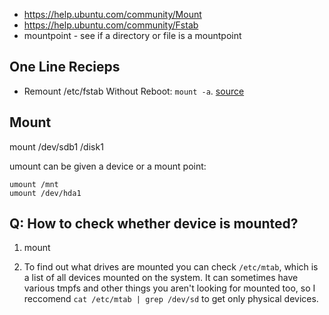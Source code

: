 - https://help.ubuntu.com/community/Mount
- https://help.ubuntu.com/community/Fstab
- mountpoint - see if a directory or file is a mountpoint

## One Line Recieps

- Remount /etc/fstab Without Reboot: `mount -a`. [source](https://www.shellhacks.com/remount-etc-fstab-without-reboot-linux/)

## Mount

mount /dev/sdb1 /disk1

umount can be given a device or a mount point:

    umount /mnt
    umount /dev/hda1

## Q: How to check whether device is mounted?

1. mount

2. To find out what drives are mounted you can check `/etc/mtab`, which is a list of all devices mounted on the system. It can sometimes have various tmpfs and other things you aren't looking for mounted too, so I reccomend `cat /etc/mtab | grep /dev/sd` to get only physical devices.

